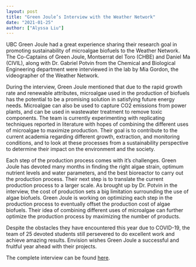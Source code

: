 ```yaml
---
layout: post
title: "Green Joule’s Interview with the Weather Network"
date: "2021-01-25"
author: ["Alyssa Liu"]
---
```

UBC Green Joule had a great experience sharing their research goal in promoting sustainability of microalgae biofuels to the Weather Network. The Co-Captains of Green Joule, Montserrat del Toro (CHBE) and Daniel Ma (CIVIL), along with Dr. Gabriel Potvin from the Chemical and Biological Engineering department were interviewed in the lab by Mia Gordon, the videographer of the Weather Network. 

During the interview, Green Joule mentioned that due to the rapid growth rate and renewable attributes, microalgae used in the production of biofuels has the potential to be a promising solution in satisfying future energy needs. Microalgae can also be used to capture CO2 emissions from power plants, and can be used in wastewater treatment to remove toxic components. The team is currently experimenting with replicating techniques reported in literature with hopes of combining the different uses of microalgae to maximize production. Their goal is to contribute to the current academia regarding different growth, extraction, and monitoring conditions, and to look at these processes from a sustainability perspective to determine their impact on the environment and the society.

Each step of the production process comes with it’s challenges. Green Joule has devoted many months in finding the right algae strain, optimum nutrient levels and water parameters, and the best bioreactor to carry out the production process. Their next step is to translate the current production process to a larger scale. As brought up by Dr. Potvin in the interview, the cost of production sets a big limitation surrounding the use of algae biofuels. Green Joule is working on optimizing each step in the production process to eventually offset the production cost of algae biofuels. Their idea of combining different uses of microalgae can further optimize the production process by maximizing the number of products.

Despite the obstacles they have encountered this year due to COVID-19, the team of 25 devoted students still persevered to do excellent work and achieve amazing results. Envision wishes Green Joule a successful and fruitful year ahead with their projects. 

The complete interview can be found [here](https://www.theweathernetwork.com/ca/videos/gallery/ubc-students-work-to-turn-microalgae-into-a-renewable-biofuel/sharevideo/6224265928001/chrysler_sponsorship).
